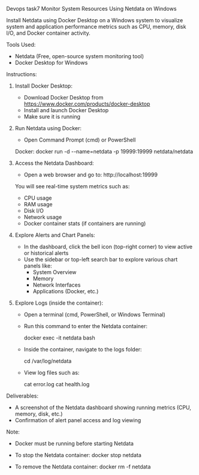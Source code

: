 Devops task7
Monitor System Resources Using Netdata on Windows


Install Netdata using Docker Desktop on a Windows system to visualize system and application performance metrics such as CPU, memory, disk I/O, and Docker container activity.

Tools Used:
- Netdata (Free, open-source system monitoring tool)
- Docker Desktop for Windows

Instructions:

1. Install Docker Desktop:
   - Download Docker Desktop from https://www.docker.com/products/docker-desktop
   - Install and launch Docker Desktop
   - Make sure it is running

2. Run Netdata using Docker:
   - Open Command Prompt (cmd) or PowerShell


   Docker: docker run -d --name=netdata -p 19999:19999 netdata/netdata

3. Access the Netdata Dashboard:
   - Open a web browser and go to:
     http://localhost:19999

   You will see real-time system metrics such as:
   - CPU usage
   - RAM usage
   - Disk I/O
   - Network usage
   - Docker container stats (if containers are running)

4. Explore Alerts and Chart Panels:
   - In the dashboard, click the bell icon (top-right corner) to view active or historical alerts
   - Use the sidebar or top-left search bar to explore various chart panels like:
     - System Overview
     - Memory
     - Network Interfaces
     - Applications (Docker, etc.)

5. Explore Logs (inside the container):
   - Open a terminal (cmd, PowerShell, or Windows Terminal)
   - Run this command to enter the Netdata container:

     docker exec -it netdata bash

   - Inside the container, navigate to the logs folder:

     cd /var/log/netdata

   - View log files such as:

     cat error.log
     cat health.log

Deliverables:
- A screenshot of the Netdata dashboard showing running metrics (CPU, memory, disk, etc.)
- Confirmation of alert panel access and log viewing

Note:
- Docker must be running before starting Netdata
- To stop the Netdata container:
  docker stop netdata

- To remove the Netdata container:
  docker rm -f netdata
